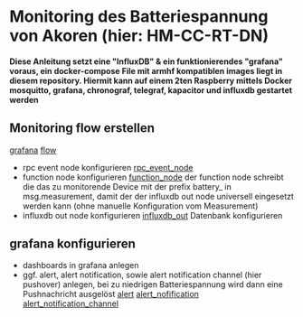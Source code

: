 # Monitoring des Batteriespannung von Akoren (hier: HM-CC-RT-DN)
#### Diese Anleitung setzt eine "InfluxDB" & ein funktionierendes "grafana" voraus, ein docker-compose File mit armhf kompatiblen images liegt in diesem repository. Hiermit kann auf einem 2ten Raspberry mittels Docker mosquitto, grafana, chronograf, telegraf, kapacitor und influxdb gestartet werden 

## Monitoring flow erstellen
[grafana]()
[flow]()
* rpc event node konfigurieren
[rpc_event_node]()
* function node konfigurieren
[function_node]()
der function node schreibt die das zu monitorende Device mit der prefix battery_ in msg.measurement, damit der der influxdb out node universell eingesetzt werden kann (ohne manuelle Konfiguration vom Measurement)
* influxdb out node konfigurieren
[influxdb_out]()
Datenbank konfigurieren

## grafana konfigurieren
* dashboards in grafana anlegen
* ggf. alert, alert notification, sowie alert notification channel (hier pushover) anlegen, bei zu niedrigen Batteriespannung wird dann eine Pushnachricht ausgelöst
[alert]()
[alert_nofification]()
[alert_notification_channel]()
